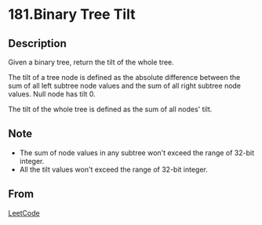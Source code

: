 # 181.Binary Tree Tilt

## Description

Given a binary tree, return the tilt of the whole tree.

The tilt of a tree node is defined as the absolute difference between the sum of all left subtree node values and the sum of all right subtree node values. Null node has tilt 0.

The tilt of the whole tree is defined as the sum of all nodes' tilt.

## Note

* The sum of node values in any subtree won't exceed the range of 32-bit integer.
* All the tilt values won't exceed the range of 32-bit integer.

## From

[LeetCode](https://leetcode.com/problems/binary-tree-tilt)
